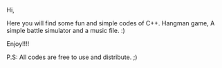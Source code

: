 Hi,

Here you will find some fun and simple codes of C++.
Hangman game, A simple battle simulator and a music file. :)

Enjoy!!!!

P.S: All codes are free to use and distribute. ;)
